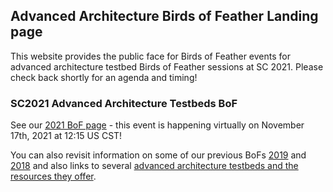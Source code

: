 ## Advanced Architecture Birds of Feather Landing page

This website provides the public face for Birds of Feather events for advanced architecture testbed Birds of Feather sessions at SC 2021. Please check back shortly for an agenda and timing!

### SC2021 Advanced Architecture Testbeds BoF
See our [2021 BoF page](sc-2021-bof.md) - this event is happening virtually on November 17th, 2021 at 12:15 US CST!

You can also revisit information on some of our previous BoFs [2019](https://github.com/caatb/aatb-bofs/blob/gh-pages/sc-2019-bof.md) and [2018](https://github.com/caatb/aatb-bofs/blob/gh-pages/sc-2018-bof.md) and also links to several [advanced architecture testbeds and the resources they offer](https://github.com/caatb/testbed-resources/blob/main/README.md).
